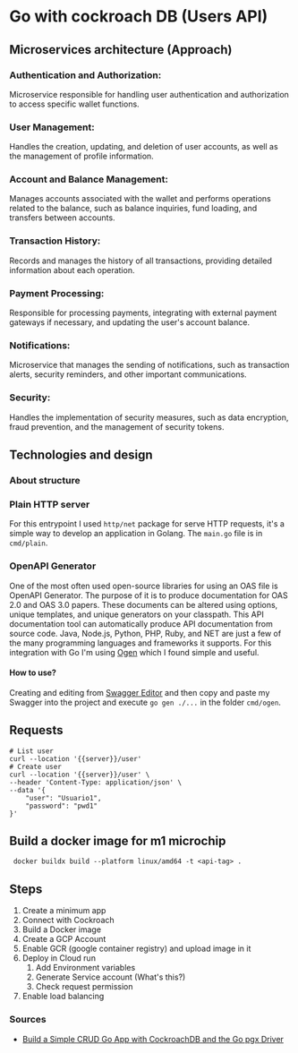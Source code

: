 # Go with cockroach DB (Users API)

## Microservices architecture (Approach)

### Authentication and Authorization:
Microservice responsible for handling user authentication and authorization to access specific wallet functions.

### User Management:
Handles the creation, updating, and deletion of user accounts, as well as the management of profile information.

### Account and Balance Management:
Manages accounts associated with the wallet and performs operations related to the balance, such as balance inquiries, fund loading, and transfers between accounts.

### Transaction History:
Records and manages the history of all transactions, providing detailed information about each operation.

### Payment Processing:
Responsible for processing payments, integrating with external payment gateways if necessary, and updating the user's account balance.

### Notifications:
Microservice that manages the sending of notifications, such as transaction alerts, security reminders, and other important communications.

### Security:
Handles the implementation of security measures, such as data encryption, fraud prevention, and the management of security tokens.

## Technologies and design

### About structure

### Plain HTTP server
For this entrypoint I used `http/net` package for serve HTTP requests, it's a simple way to develop an application in Golang. The `main.go` file is in `cmd/plain`.

### OpenAPI Generator
One of the most often used open-source libraries for using an OAS file is OpenAPI Generator. The purpose of it is to produce documentation for OAS 2.0 and OAS 3.0 papers. These documents can be altered using options, unique templates, and unique generators on your classpath.
This API documentation tool can automatically produce API documentation from source code. Java, Node.js, Python, PHP, Ruby, and NET are just a few of the many programming languages and frameworks it supports.
For this integration with Go I'm using [Ogen](https://ogen.dev/) which I found simple and useful.

#### How to use?
Creating and editing from [Swagger Editor](https://editor.swagger.io/) and then copy and paste my Swagger into the project and execute `go gen ./...` in the folder `cmd/ogen`.

## Requests
```shell
# List user
curl --location '{{server}}/user'
# Create user
curl --location '{{server}}/user' \
--header 'Content-Type: application/json' \
--data '{
    "user": "Usuario1",
    "password": "pwd1"
}'
```

## Build a docker image for m1 microchip
```shell
 docker buildx build --platform linux/amd64 -t <api-tag> .
```

## Steps
1. Create a minimum app
2. Connect with Cockroach
3. Build a Docker image
4. Create a GCP Account
5. Enable GCR (google container registry) and upload image in it
6. Deploy in Cloud run
   1. Add Environment variables
   2. Generate Service account (What's this?)
   3. Check request permission
7. Enable load balancing
### Sources
* [Build a Simple CRUD Go App with CockroachDB and the Go pgx Driver](https://www.cockroachlabs.com/docs/stable/build-a-go-app-with-cockroachdb)